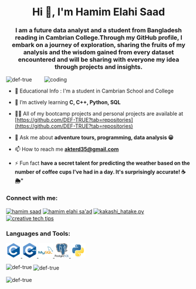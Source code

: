 <h1 align="center">Hi 👋, I'm Hamim Elahi Saad</h1>
<h3 align="center">I am a future data analyst and a student from Bangladesh reading in Cambrian College.Through my GitHub profile, I embark on a journey of exploration, sharing the fruits of my analysis and the wisdom gained from every dataset encountered and will be sharing with everyone my idea through projects and insights.</h3>

 <img align="right" alt="coding" width="400" src="https://user-images.githubusercontent.com/55389276/140866485-8fb1c876-9a8f-4d6a-98dc-08c4981eaf70.gif">                                                                                                                                                                                                                                                                                                                                                                                                                      
<p align="left"> <img src="https://komarev.com/ghpvc/?username=def-true&label=Profile%20views&color=0e75b6&style=flat" alt="def-true" /> </p>


- 📜 Educational Info : I'm a student in Cambrian School and College

- 🌱 I’m actively learning **C, C++, Python, SQL**

- 👨‍💻 All of my bootcamp projects and personal projects are available at [https://github.com/DEF-TRUE?tab=repositories](https://github.com/DEF-TRUE?tab=repositories)

- 💬 Ask me about **adventure tours, programming, data analysis 😀**

- 📫 How to reach me **akterd35@gmail.com**

- ⚡ Fun fact **have a secret talent for predicting the weather based on the number of coffee cups I've had in a day. It's surprisingly accurate! ☕️🌦️"**

<h3 align="left">Connect with me:</h3>
<p align="left">
<a href="https://linkedin.com/in/hamim saad" target="blank"><img align="center" src="https://raw.githubusercontent.com/rahuldkjain/github-profile-readme-generator/master/src/images/icons/Social/linked-in-alt.svg" alt="hamim saad" height="30" width="40" /></a>
<a href="https://fb.com/hamim elahi sa'ad" target="blank"><img align="center" src="https://raw.githubusercontent.com/rahuldkjain/github-profile-readme-generator/master/src/images/icons/Social/facebook.svg" alt="hamim elahi sa'ad" height="30" width="40" /></a>
<a href="https://instagram.com/kakashi_hatake.py" target="blank"><img align="center" src="https://raw.githubusercontent.com/rahuldkjain/github-profile-readme-generator/master/src/images/icons/Social/instagram.svg" alt="kakashi_hatake.py" height="30" width="40" /></a>
<a href="https://www.youtube.com/c/creative tech tips" target="blank"><img align="center" src="https://raw.githubusercontent.com/rahuldkjain/github-profile-readme-generator/master/src/images/icons/Social/youtube.svg" alt="creative tech tips" height="30" width="40" /></a>
</p>

<h3 align="left">Languages and Tools:</h3>
<p align="left"> <a href="https://www.cprogramming.com/" target="_blank" rel="noreferrer"> <img src="https://raw.githubusercontent.com/devicons/devicon/master/icons/c/c-original.svg" alt="c" width="40" height="40"/> </a> <a href="https://www.w3schools.com/cpp/" target="_blank" rel="noreferrer"> <img src="https://raw.githubusercontent.com/devicons/devicon/master/icons/cplusplus/cplusplus-original.svg" alt="cplusplus" width="40" height="40"/> </a> <a href="https://www.mysql.com/" target="_blank" rel="noreferrer"> <img src="https://raw.githubusercontent.com/devicons/devicon/master/icons/mysql/mysql-original-wordmark.svg" alt="mysql" width="40" height="40"/> </a> <a href="https://www.postgresql.org" target="_blank" rel="noreferrer"> <img src="https://raw.githubusercontent.com/devicons/devicon/master/icons/postgresql/postgresql-original-wordmark.svg" alt="postgresql" width="40" height="40"/> </a> <a href="https://www.python.org" target="_blank" rel="noreferrer"> <img src="https://raw.githubusercontent.com/devicons/devicon/master/icons/python/python-original.svg" alt="python" width="40" height="40"/> </a> </p>

<p><img align="left" src="https://github-readme-stats.vercel.app/api/top-langs?username=def-true&show_icons=true&locale=en&layout=compact" alt="def-true" /></p>

<p>&nbsp;<img align="center" src="https://github-readme-stats.vercel.app/api?username=def-true&show_icons=true&locale=en" alt="def-true" /></p>

<p><img align="center" src="https://github-readme-streak-stats.herokuapp.com/?user=def-true&" alt="def-true" /></p>

